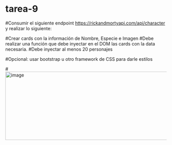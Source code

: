# tarea-9
#Consumir el siguiente endpoint https://rickandmortyapi.com/api/character y realizar lo siguiente:

#Crear cards con la información de Nombre, Especie e Imagen 
#Debe realizar una función que debe inyectar en el DOM las cards con la data necesaria. 
#Debe inyectar al menos 20 personajes

#Opcional: usar bootstrap u otro framework de CSS para darle estilos

#<img width="935" height="214" alt="image" src="https://github.com/user-attachments/assets/f6ad7dad-1530-45bd-a259-03e3d5e45ea0" />
